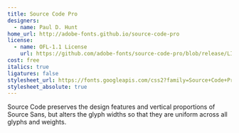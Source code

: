 ```yaml
---
title: Source Code Pro
designers:
  - name: Paul D. Hunt
home_url: http://adobe-fonts.github.io/source-code-pro
license:
  - name: OFL-1.1 License
    url: https://github.com/adobe-fonts/source-code-pro/blob/release/LICENSE.md
cost: free
italics: true
ligatures: false
stylesheet_url: https://fonts.googleapis.com/css2?family=Source+Code+Pro&display=swap
stylesheet_absolute: true
---
```


Source Code preserves the design features and vertical proportions of Source Sans, but alters the glyph widths so that they are uniform across all glyphs and weights.

